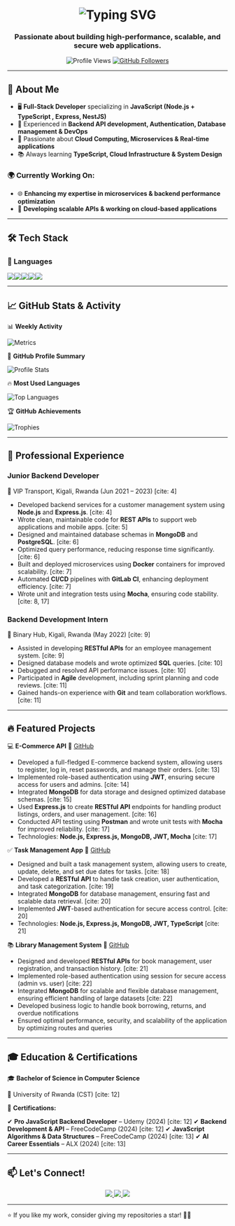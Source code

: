 <h1 align="center">
  <img src="https://readme-typing-svg.herokuapp.com?font=Fira+Code&size=28&pause=1000&color=00C2FF&center=true&vCenter=true&width=500&lines=Hey+There!+I'm+Merci+RUYANGA;Full-Stack+Developer;Backend+Specialist+" alt="Typing SVG" />
</h1>

<h3 align="center">
  Passionate about building high-performance, scalable, and secure web applications.
</h3>

<p align="center">
  <img src="https://komarev.com/ghpvc/?username=RUYANGA&label=Profile%20Views&color=0e75b6&style=flat" alt="Profile Views" />
  <a href="https://github.com/RUYANGA?tab=followers">
    <img src="https://img.shields.io/github/followers/RUYANGA?label=Followers&style=social" alt="GitHub Followers" />
  </a>
</p>

---

## 🚀 About Me

- 🖥️  **Full-Stack Developer** specializing in **JavaScript (Node.js + TypeScript , Express, NestJS)**
- 🎯  Experienced in **Backend API development, Authentication, Database management & DevOps**
- 🚀  Passionate about **Cloud Computing, Microservices & Real-time applications**
- 📚  Always learning **TypeScript, Cloud Infrastructure & System Design**

### 🌍  **Currently Working On:**

- 🌐  **Enhancing my expertise in microservices & backend performance optimization**
- 🚀  **Developing scalable APIs & working on cloud-based applications**

---

## 🛠️  Tech Stack

### 🚀 Languages

  <img src="https://skillicons.dev/icons?i=js,ts" /><img src="https://skillicons.dev/icons?i=react,tailwind,bootstrap" /><img src="https://skillicons.dev/icons?i=nodejs,express,nestjs,graphql" /><img src="https://skillicons.dev/icons?i=postgres,mysql,mongodb,prisma" /><img src="https://skillicons.dev/icons?i=docker,aws,vercel,heroku,git,github" />


---

## 📈  GitHub Stats & Activity

📊  **Weekly Activity**

![Metrics](https://github.com/RUYANGA/RUYANGA/blob/main/github-metrics.svg)

📌  **GitHub Profile Summary**

![Profile Stats](https://github-profile-summary-cards.vercel.app/api/cards/profile-details?username=RUYANGA&theme=github)

🔥  **Most Used Languages**

![Top Languages](https://github-readme-stats.vercel.app/api/top-langs/?username=RUYANGA&layout=compact&theme=default)

🏆  **GitHub Achievements**

![Trophies](https://github-profile-trophy.vercel.app/?username=RUYANGA&theme=onestar&no-bg=true&no-frame=true)

---

## 💼  Professional Experience

### **Junior Backend Developer**

📍 VIP Transport, Kigali, Rwanda (Jun 2021 – 2023) [cite: 4]

- Developed backend services for a customer management system using **Node.js** and **Express.js**. [cite: 4]
- Wrote clean, maintainable code for **REST APIs** to support web applications and mobile apps. [cite: 5]
- Designed and maintained database schemas in **MongoDB** and **PostgreSQL**. [cite: 6]
- Optimized query performance, reducing response time significantly. [cite: 6]
- Built and deployed microservices using **Docker** containers for improved scalability. [cite: 7]
- Automated **CI/CD** pipelines with **GitLab CI**, enhancing deployment efficiency. [cite: 7]
- Wrote unit and integration tests using **Mocha**, ensuring code stability. [cite: 8, 17]

### **Backend Development Intern**

📍 Binary Hub, Kigali, Rwanda (May 2022) [cite: 9]

- Assisted in developing **RESTful APIs** for an employee management system. [cite: 9]
- Designed database models and wrote optimized **SQL** queries. [cite: 10]
- Debugged and resolved API performance issues. [cite: 10]
- Participated in **Agile** development, including sprint planning and code reviews. [cite: 11]
- Gained hands-on experience with **Git** and team collaboration workflows. [cite: 11]

---

## 🔥  Featured Projects

💻  **E-Commerce API** 🔗 [GitHub](https://github.com/RUYANGA/E-Commerce-Oder-API)

- Developed a full-fledged E-commerce backend system, allowing users to register, log in, reset passwords, and manage their orders. [cite: 13]
- Implemented role-based authentication using **JWT**, ensuring secure access for users and admins. [cite: 14]
- Integrated **MongoDB** for data storage and designed optimized database schemas. [cite: 15]
- Used **Express.js** to create **RESTful API** endpoints for handling product listings, orders, and user management. [cite: 16]
- Conducted API testing using **Postman** and wrote unit tests with **Mocha** for improved reliability. [cite: 17]
- Technologies: **Node.js, Express.js, MongoDB, JWT, Mocha** [cite: 17]

✅  **Task Management App** 🔗 [GitHub](https://github.com/RUYANGA/Blogs-Authentication)

- Designed and built a task management system, allowing users to create, update, delete, and set due dates for tasks. [cite: 18]
- Developed a **RESTful API** to handle task creation, user authentication, and task categorization. [cite: 19]
- Integrated **MongoDB** for database management, ensuring fast and scalable data retrieval. [cite: 20]
- Implemented **JWT**-based authentication for secure access control. [cite: 20]
- Technologies: **Node.js, Express.js, MongoDB, JWT, TypeScript** [cite: 21]

📚  **Library Management System** 🔗 [GitHub](https://github.com/RUYANGA/Library-Management)

- Designed and developed **RESTful APIs** for book management, user registration, and transaction history. [cite: 21]
- Implemented role-based authentication using session for secure access (admin vs. user) [cite: 22]
- Integrated **MongoDB** for scalable and flexible database management, ensuring efficient handling of large datasets [cite: 22]
- Developed business logic to handle book borrowing, returns, and overdue notifications
- Ensured optimal performance, security, and scalability of the application by optimizing routes and queries

---

## 🎓  Education & Certifications

🎓  **Bachelor of Science in Computer Science**

📍  University of Rwanda (CST) [cite: 12]

📜  **Certifications:**

✔  **Pro JavaScript Backend Developer** – Udemy (2024) [cite: 12]
✔  **Backend Development & API** – FreeCodeCamp (2024) [cite: 12]
✔  **JavaScript Algorithms & Data Structures** – FreeCodeCamp (2024) [cite: 13]
✔  **AI Career Essentials** – ALX (2024) [cite: 13]

---

## 📫  Let's Connect!

<p align="center">
  <a href="https://linkedin.com/in/ruyanga-merci-bab343307" target="_blank">
    <img src="https://img.shields.io/badge/-LinkedIn-blue?style=flat&logo=Linkedin&logoColor=white"/>
  </a>
  <a href="https://github.com/RUYANGA" target="_blank">
    <img src="https://img.shields.io/badge/-GitHub-black?style=flat&logo=github&logoColor=white"/>
  </a>
  <a href="https://www.youtube.com/channel/UCuDADUdtymyBPjtsvxHYfhw" target="_blank">
    <img src="https://img.shields.io/badge/-YouTube-red?style=flat&logo=youtube&logoColor=white"/>
  </a>
</p>

---

⭐  If you like my work, consider giving my repositories a star! 🌟🚀
